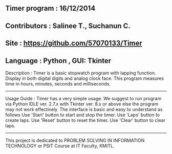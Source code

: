 Timer program : 16/12/2014
-----------------------------------------
Contributors : Salinee T., Suchanun C.
-----------------------------------------
Site : https://github.com/57070133/Timer
-----------------------------------------
Language : Python , GUI: Tkinter
-----------------------------------------
Description :
Timer is a basic stopwatch program with lapping function.
Display in both digital digits and analog clock face. This program
measures time in hours, minutes, seconds and milliseconds.

-----------------------------------------
Usage Guide :
Timer has a very simple usage.
We suggest to run program via Python IDLE ver. 2.7.x with 
Tkinter ver. 8.x or above else the program may not work effectively.
The interface is basic and easy to understand as follows
Use 'Start' button to start and stop the timer.
Use 'Laps' button to create laps.
Use 'Reset' button to reset the timer.
Use 'Clear' button to clear laps.

-----------------------------------------
This project is dedicated to PROBLEM SOLVING IN 
INFORMATION TECHNOLOGY or PSIT Course at IT Faculty, KMITL.
